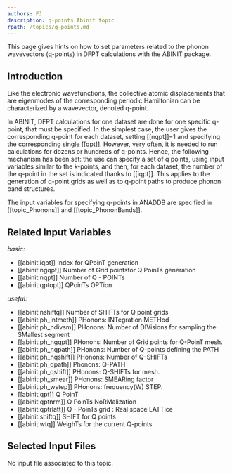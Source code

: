 ```yaml
---
authors: FJ
description: q-points Abinit topic
rpath: /topics/q-points.md
---
```

<!--
This file is automatically generated by mksite.py. All changes will be lost.
Change the input yaml files or the python code
-->

This page gives hints on how to set parameters related to the phonon wavevectors (q-points) in DFPT
calculations with the ABINIT package.

## Introduction

Like the electronic wavefunctions, the collective atomic displacements that
are eigenmodes of the corresponding periodic Hamiltonian can be characterized
by a wavevector, denoted q-point.

In ABINIT, DFPT calculations for one dataset are done for one specific
q-point, that must be specified. In the simplest case, the user gives the
corresponding q-point for each dataset, setting [[nqpt]]=1 and specifying the
corresponding single [[qpt]]. However, very often, it is needed to run
calculations for dozens or hundreds of q-points. Hence, the following
mechanism has been set: the use can specify a set of q points, using input
variables similar to the k-points, and then, for each dataset, the number of
the q-point in the set is indicated thanks to [[iqpt]]. This applies to the
generation of q-point grids as well as to q-point paths to produce phonon band
structures.

The input variables for specifying q-points in ANADDB are specified in
[[topic_Phonons]] and [[topic_PhononBands]].



## Related Input Variables

*basic:*

- [[abinit:iqpt]]  Index for QPoinT generation
- [[abinit:ngqpt]]  Number of Grid pointsfor Q PoinTs generation
- [[abinit:nqpt]]  Number of Q - POINTs
- [[abinit:qptopt]]  QPoinTs OPTion
 
*useful:*

- [[abinit:nshiftq]]  Number of SHIFTs for Q point grids
- [[abinit:ph_intmeth]]  PHonons: INTegration METHod
- [[abinit:ph_ndivsm]]  PHonons: Number of DIVisions for sampling the SMallest segment
- [[abinit:ph_ngqpt]]  PHonons: Number of Grid points for Q-PoinT mesh.
- [[abinit:ph_nqpath]]  PHonons: Number of Q-points defining the PATH
- [[abinit:ph_nqshift]]  PHonons: Number of Q-SHIFTs
- [[abinit:ph_qpath]]  Phonons: Q-PATH
- [[abinit:ph_qshift]]  PHonons: Q-SHIFTs for mesh.
- [[abinit:ph_smear]]  PHonons: SMEARing factor
- [[abinit:ph_wstep]]  PHonons: frequency(W)  STEP.
- [[abinit:qpt]]  Q PoinT
- [[abinit:qptnrm]]  Q PoinTs NoRMalization
- [[abinit:qptrlatt]]  Q - PoinTs grid : Real space LATTice
- [[abinit:shiftq]]  SHIFT for Q points
- [[abinit:wtq]]  WeighTs for the current Q-points
 

## Selected Input Files

No input file associated to this topic.

